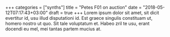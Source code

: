 +++
categories = ["synths"]
title = "Petes F01 on auction"
date = "2018-05-12T07:17:43+03:00"
draft = true
+++
Lorem ipsum dolor sit amet, sit dicit evertitur id, usu illud disputationi id. Est graece singulis constituam ut, homero nostro ut quo. Sit tale voluptatum et. Habeo zril te usu, erant docendi eu mel, mei tantas partem mucius at.
